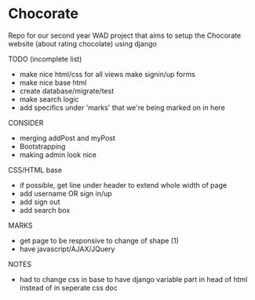 # Chocorate
Repo for our second year WAD project that aims to setup the Chocorate website (about rating chocolate) using django

TODO (incomplete list)
- make nice html/css for all views
	make signin/up forms
- make nice base html
- create database/migrate/test
- make search logic
- add specifics under 'marks' that we're being marked on in here

CONSIDER
- merging addPost and myPost
- Bootstrapping
- making admin look nice

CSS/HTML base
- if possible, get line under header to extend whole width of page
- add username OR sign in/up
- add sign out
- add search box


MARKS
- get page to be responsive to change of shape (1)
- have javascript/AJAX/JQuery

NOTES
- had to change css in base to have django variable part in head of html
	instead of in seperate css doc